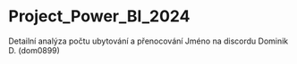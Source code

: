 # Project_Power_BI_2024
Detailní analýza počtu ubytování a přenocování
Jméno na discordu Dominik D. (dom0899)
